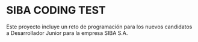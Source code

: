# SIBA CODING TEST

Este proyecto incluye un reto de programación para los nuevos candidatos a Desarrollador Junior para la empresa SIBA S.A.

